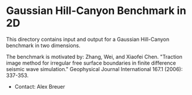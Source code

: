# Gaussian Hill-Canyon Benchmark in 2D
This directory contains input and output for a Gaussian Hill-Canyon benchmark in two dimensions.

The benchmark is motivated by:
  Zhang, Wei, and Xiaofei Chen.
  "Traction image method for irregular free surface boundaries in finite difference seismic wave simulation."
  Geophysical Journal International 167.1 (2006): 337-353.

* Contact: Alex Breuer

